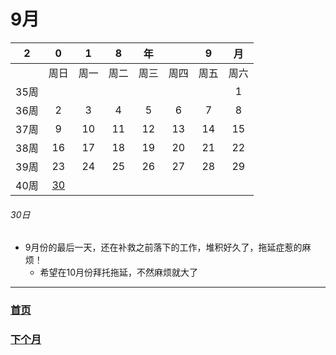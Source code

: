 # 9月
|2|0|1|8|年||9|月|
|:---:|:---:|:---:|:---:|:---:|:---:|:---:|:---:|
||周日|周一|周二|周三|周四|周五|周六|
|35周|||||||1|
|36周|2|3|4|5|6|7|8|
|37周|9|10|11|12|13|14|15|
|38周|16|17|18|19|20|21|22|
|39周|23|24|25|26|27|28|29|
|40周|[30](https://github.com/queenta/goddog/blob/master/Sep.md#30%E6%97%A5)|||||||
###### 30日
* 9月份的最后一天，还在补救之前落下的工作，堆积好久了，拖延症惹的麻烦！
  * 希望在10月份拜托拖延，不然麻烦就大了
---

### [首页](https://github.com/queenta/goddog/blob/master/README.md)
### [下个月](https://github.com/queenta/goddog/blob/master/Oct.md)
